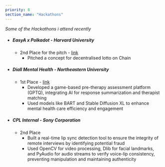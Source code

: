 ```yaml
---
priority: 8
section_name: "Hackathons"
---
```


*Some of the Hackathons i attend recently*

- ##### EasyA x Polkadot - Harvard University 
  - 2nd Place for the pitch - [link](https://www.linkedin.com/posts/easya_last-weekend-we-hosted-our-wildly-popular-activity-7224697954731765761-6Y2O/?utm_source=share&utm_medium=member_desktop)
    - Pitched a concept for decentralised lotto on Chain

- ##### Diall Mental Health - Northeastern University
  - 1st Place - [link](https://www.linkedin.com/feed/update/urn:li:activity:7177424473199902720/)
    - Developed a game-based pre-therapy assessment platform (GPTQ), integrating AI for response summarization and therapist matching
    - Used models like BART and Stable Diffusion XL to enhance mental health care efficiency and engagement

- ##### CPL Internal - Sony Corporation
  - 2nd Place
    - Built a real-time lip sync detection tool to ensure the integrity of remote interviews by identifying potential fraud
    - Used OpenCV for video processing, Dlib for facial landmarks, and PyAudio for audio streams to verify voice-lip consistency, preventing manipulation and maintaining authenticity